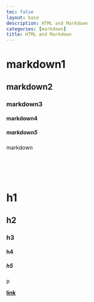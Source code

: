 ```yaml
---
toc: false
layout: base
description: HTML and Markdown
categories: [markdown]
title: HTML and Markdown
---
```

# markdown1
## markdown2
### markdown3
#### markdown4
##### markdown5
markdown
<br>
<br>
<br>
<br>
<br>
<h1>h1</h1>
<h2>h2</h2>
<h3>h3</h3>
<h4>h4</h4>
<h5>h5</h5>
<p>p</p>
<a href="https://www.meganslaw.ca.gov/Disclaimer.aspx"><b>link</b></a>

